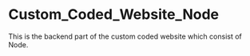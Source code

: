 # Custom_Coded_Website_Node
This is the backend part of the custom coded website which consist of Node.

